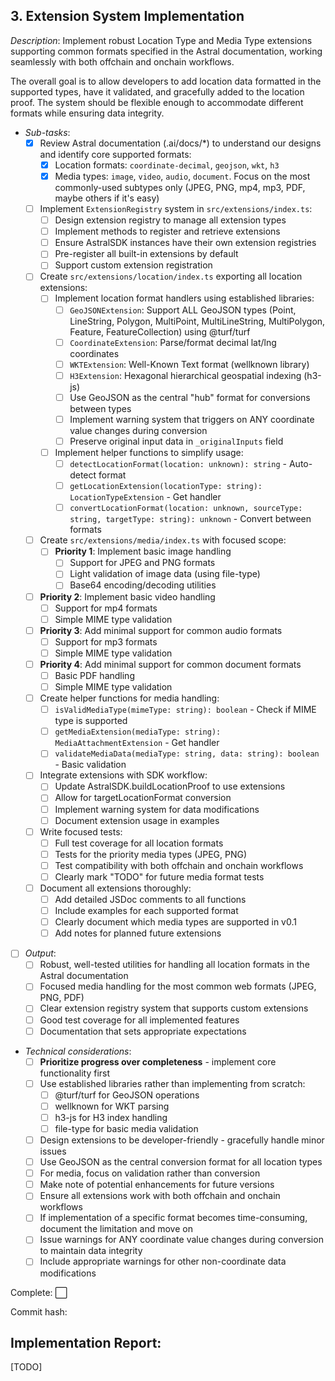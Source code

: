 ## **3. Extension System Implementation**  
  *Description*: Implement robust Location Type and Media Type extensions supporting common formats specified in the Astral documentation, working seamlessly with both offchain and onchain workflows.

  The overall goal is to allow developers to add location data formatted in the supported types, have it validated, and gracefully added to the location proof. The system should be flexible enough to accommodate different formats while ensuring data integrity.
   
   - *Sub-tasks*: 
     - [x] Review Astral documentation (.ai/docs/*) to understand our designs and identify core supported formats:
       - [x] Location formats: `coordinate-decimal`, `geojson`, `wkt`, `h3`
       - [x] Media types: `image`, `video`, `audio`, `document`. Focus on the most commonly-used subtypes only (JPEG, PNG, mp4, mp3, PDF, maybe others if it's easy)
     
     - [ ] Implement `ExtensionRegistry` system in `src/extensions/index.ts`:
       - [ ] Design extension registry to manage all extension types
       - [ ] Implement methods to register and retrieve extensions
       - [ ] Ensure AstralSDK instances have their own extension registries
       - [ ] Pre-register all built-in extensions by default
       - [ ] Support custom extension registration
     
     - [ ] Create `src/extensions/location/index.ts` exporting all location extensions:
       - [ ] Implement location format handlers using established libraries:
         - [ ] `GeoJSONExtension`: Support ALL GeoJSON types (Point, LineString, Polygon, MultiPoint, MultiLineString, MultiPolygon, Feature, FeatureCollection) using @turf/turf
         - [ ] `CoordinateExtension`: Parse/format decimal lat/lng coordinates
         - [ ] `WKTExtension`: Well-Known Text format (wellknown library)
         - [ ] `H3Extension`: Hexagonal hierarchical geospatial indexing (h3-js)
         - [ ] Use GeoJSON as the central "hub" format for conversions between types
         - [ ] Implement warning system that triggers on ANY coordinate value changes during conversion
         - [ ] Preserve original input data in `_originalInputs` field 
       
       - [ ] Implement helper functions to simplify usage:
         - [ ] `detectLocationFormat(location: unknown): string` - Auto-detect format
         - [ ] `getLocationExtension(locationType: string): LocationTypeExtension` - Get handler
         - [ ] `convertLocationFormat(location: unknown, sourceType: string, targetType: string): unknown` - Convert between formats
     
     - [ ] Create `src/extensions/media/index.ts` with focused scope:
       - [ ] **Priority 1**: Implement basic image handling
         - [ ] Support for JPEG and PNG formats
         - [ ] Light validation of image data (using file-type)
         - [ ] Base64 encoding/decoding utilities
      - [ ] **Priority 2**: Implement basic video handling
        - [ ] Support for mp4 formats
        - [ ] Simple MIME type validation
      - [ ] **Priority 3**: Add minimal support for common audio formats
        - [ ] Support for mp3 formats
        - [ ] Simple MIME type validation
      - [ ] **Priority 4**: Add minimal support for common document formats
         - [ ] Basic PDF handling
         - [ ] Simple MIME type validation
         
       - [ ] Create helper functions for media handling:
         - [ ] `isValidMediaType(mimeType: string): boolean` - Check if MIME type is supported
         - [ ] `getMediaExtension(mediaType: string): MediaAttachmentExtension` - Get handler
         - [ ] `validateMediaData(mediaType: string, data: string): boolean` - Basic validation
     
     - [ ] Integrate extensions with SDK workflow:
       - [ ] Update AstralSDK.buildLocationProof to use extensions
       - [ ] Allow for targetLocationFormat conversion
       - [ ] Implement warning system for data modifications
       - [ ] Document extension usage in examples
     
     - [ ] Write focused tests:
       - [ ] Full test coverage for all location formats
       - [ ] Tests for the priority media types (JPEG, PNG)
       - [ ] Test compatibility with both offchain and onchain workflows
       - [ ] Clearly mark "TODO" for future media format tests
     
     - [ ] Document all extensions thoroughly:
       - [ ] Add detailed JSDoc comments to all functions
       - [ ] Include examples for each supported format
       - [ ] Clearly document which media types are supported in v0.1
       - [ ] Add notes for planned future extensions
     
   - [ ] *Output*: 
     - [ ] Robust, well-tested utilities for handling all location formats in the Astral documentation
     - [ ] Focused media handling for the most common web formats (JPEG, PNG, PDF)
     - [ ] Clear extension registry system that supports custom extensions
     - [ ] Good test coverage for all implemented features
     - [ ] Documentation that sets appropriate expectations
   
   - *Technical considerations*: 
     - [ ] **Prioritize progress over completeness** - implement core functionality first
     - [ ] Use established libraries rather than implementing from scratch:
       - [ ] @turf/turf for GeoJSON operations
       - [ ] wellknown for WKT parsing
       - [ ] h3-js for H3 index handling
       - [ ] file-type for basic media validation
     - [ ] Design extensions to be developer-friendly - gracefully handle minor issues
     - [ ] Use GeoJSON as the central conversion format for all location types
     - [ ] For media, focus on validation rather than conversion
     - [ ] Make note of potential enhancements for future versions
     - [ ] Ensure all extensions work with both offchain and onchain workflows
     - [ ] If implementation of a specific format becomes time-consuming, document the limitation and move on
     - [ ] Issue warnings for ANY coordinate value changes during conversion to maintain data integrity
     - [ ] Include appropriate warnings for other non-coordinate data modifications

Complete: ⬜️

Commit hash: <todo>

## Implementation Report:

[TODO]